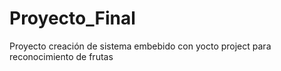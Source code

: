 # Proyecto_Final
Proyecto creación de sistema embebido con yocto project para reconocimiento de frutas 
